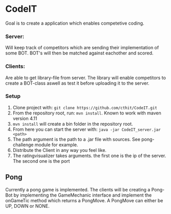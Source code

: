 # CodeIT

Goal is to create a application which enables competetive coding.

### Server:
Will keep track of competitors which are sending their implementation of some BOT.
BOT's will then be matched against eachother and scored.


### Clients:
Are able to get library-file from server. The library will enable competitors
to create a BOT-class aswell as test it before uploading it to the server.


### Setup

1.  Clone project with: `git clone https://github.com/cthit/CodeIT.git`
2.  From the repository root, run:  `mvn install`. Known to work with  maven version 4.11
3.  `mvn install` will create a bin folder in the repository root.
4.  From here you can start the server with: `java -jar CodeIT_server.jar <path>`
5.  The path argument is the path to a .jar file with sources. See pong-challenge module for example. 
6.  Distribute the Client in any way you feel like.
7.  The ratingvisualizer takes arguments. the first one is the ip of the server. The second one is the  port


## Pong

Currently a pong game is implemented.
The clients will be creating a Pong-Bot by implementing the GameMechanic
interface and implement the onGameTic method which returns a PongMove.
A PongMove can either be UP, DOWN or NONE.
